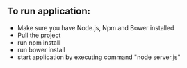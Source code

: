 ## To run application:

+ Make sure you have Node.js, Npm and Bower installed
+ Pull the project
+ run npm install
+ run bower install
+ start application by executing command "node server.js"
